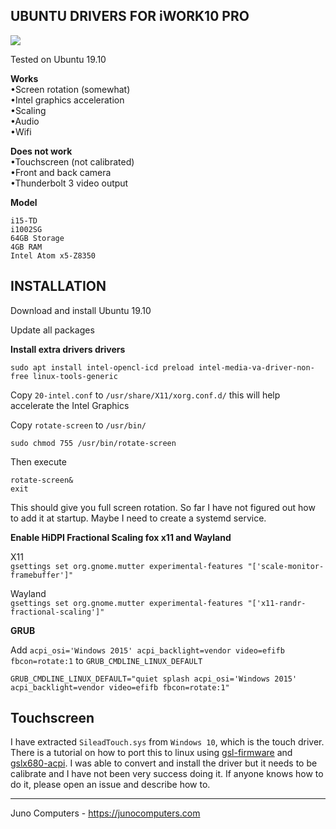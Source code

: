 UBUNTU DRIVERS FOR iWORK10 PRO
------------------------------
<img src="https://github.com/giovannicaligaris/iwork10-pro-linux/blob/master/iwork10-ubuntu.png?raw=true">

Tested on Ubuntu 19.10

<p><b>Works</b><br>
•Screen rotation (somewhat)<br>
•Intel graphics acceleration<br>
•Scaling<br>
•Audio<br>
•Wifi</p>

<p><b>Does not work</b><br>
•Touchscreen (not calibrated)<br>
•Front and back camera<br>
•Thunderbolt 3 video output</p>

<b>Model</b>

`i15-TD`<br>
`i1002SG`<br>
`64GB Storage`<br>
`4GB RAM`<br>
`Intel Atom x5-Z8350`


INSTALLATION
-------------

Download and install Ubuntu 19.10

Update all packages

<b>Install extra drivers drivers</b>

`sudo apt install intel-opencl-icd preload intel-media-va-driver-non-free linux-tools-generic`

Copy `20-intel.conf` to `/usr/share/X11/xorg.conf.d/` this will help accelerate the Intel Graphics

Copy `rotate-screen` to `/usr/bin/`

`sudo chmod 755 /usr/bin/rotate-screen`

Then execute 

`rotate-screen&`<br>
`exit`

This should give you full screen rotation. So far I have not figured out how to add it at startup. Maybe I need to create a systemd service.

<b>Enable HiDPI Fractional Scaling fox x11 and Wayland</b>

X11<br>
`gsettings set org.gnome.mutter experimental-features "['scale-monitor-framebuffer']"`

Wayland<br>
`gsettings set org.gnome.mutter experimental-features "['x11-randr-fractional-scaling']"`

<b>GRUB</b>

Add `acpi_osi='Windows 2015' acpi_backlight=vendor video=efifb fbcon=rotate:1` to `GRUB_CMDLINE_LINUX_DEFAULT`

`GRUB_CMDLINE_LINUX_DEFAULT="quiet splash acpi_osi='Windows 2015' acpi_backlight=vendor video=efifb fbcon=rotate:1"`


Touchscreen
-----------

I have extracted `SileadTouch.sys` from `Windows 10`, which is the touch driver. There is a tutorial on how to port this to linux using <a href="https://github.com/onitake/gsl-firmware">gsl-firmware</a> and <a href="https://github.com/onitake/gslx680-acpi">gslx680-acpi</a>. I was able to convert and install the driver but it needs to be calibrate and I have not been very success doing it. If anyone knows how to do it, please open an issue and describe how to.


-----------


Juno Computers - <a href="https://junocomputers.com">https://junocomputers.com </a>

